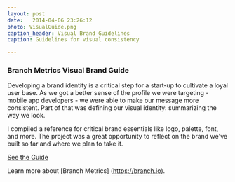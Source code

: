 ```yaml
---
layout: post
date:   2014-04-06 23:26:12
photo: VisualGuide.png
caption_header: Visual Brand Guidelines
caption: Guidelines for visual consistency

---
```


### Branch Metrics Visual Brand Guide

Developing a brand identity is a critical step for a start-up to cultivate a loyal user base. As we got a better sense of the profile we were targeting - mobile app developers - we were able to make our message more consistent. Part of that was defining our visual identity: summarizing the way we look. 

I compiled a reference for critical brand essentials like logo, palette, font, and more. The project was a great opportunity to reflect on the brand we've built so far and where we plan to take it.

<div class="button">
	<a href="https://abbeychaver.github.io/img/large/VisualGuide.pdf">See the Guide</a>
</div>


Learn more about [Branch Metrics] (https://branch.io).
